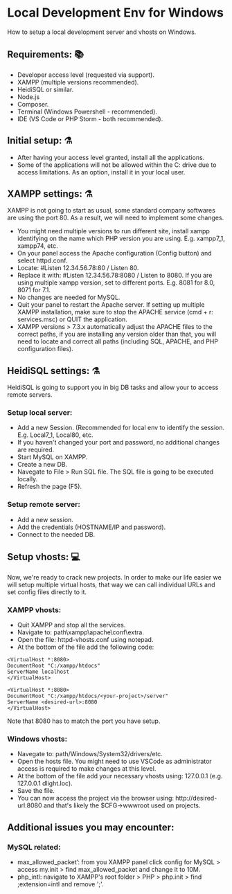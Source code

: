 # Local Development Env for Windows
How to setup a local development server and vhosts on Windows.

## Requirements: :books:
- Developer access level (requested via support).
- XAMPP (multiple versions recommended).
- HeidiSQL or similar.
- Node.js
- Composer.
- Terminal (Windows Powershell - recommended).
- IDE (VS Code or PHP Storm - both recommended).

## Initial setup: :alembic:
- After having your access level granted, install all the applications. 
- Some of the applications will not be allowed within the C: drive due to access limitations. As an option, install it in your local user.

## XAMPP settings: :alembic:
XAMPP is not going to start as usual, some standard company softwares are using the port 80. As a result, we will need to implement some changes.
- You might need multiple versions to run different site, install xampp identifying on the name which PHP version you are using. E.g. xampp7_1, xampp74, etc.
- On your panel access the Apache configuration (Config button) and select httpd.conf.
- Locate: #Listen 12.34.56.78:80 / Listen 80.
- Replace it with: #Listen 12.34.56.78:8080 / Listen to 8080. If you are using multiple xampp version, set to different ports. E.g. 8081 for 8.0, 8071 for 7.1.
- No changes are needed for MySQL.
- Quit your panel to restart the Apache server. If setting up multiple XAMPP installation, make sure to stop the APACHE service (cmd + r: services.msc) or QUIT the application.
- XAMPP versions > 7.3.x automatically adjust the APACHE files to the correct paths, if you are installing any version older than that, you will need to locate and correct all paths (including SQL, APACHE, and PHP configuration files).

## HeidiSQL settings: :alembic:
HeidiSQL is going to support you in big DB tasks and allow your to access remote servers.
### Setup local server:
- Add a new Session. (Recommended for local env to identify the session. E.g. Local7_1, Local80, etc.
- If you haven't changed your port and password, no additional changes are required.
- Start MySQL on XAMPP.
- Create a new DB.
- Navegate to File > Run SQL file. The SQL file is going to be executed locally.
- Refresh the page (F5).

### Setup remote server:
- Add a new session.
- Add the credentials (HOSTNAME/IP and password).
- Connect to the needed DB.

## Setup vhosts: :computer:
Now, we're ready to crack new projects. In order to make our life easier we will setup multiple virtual hosts, that way we can call individual URLs and set config files directly to it.
### XAMPP vhosts:
- Quit XAMPP and stop all the services.
- Navigate to: path\xampp\apache\conf\extra.
- Open the file: httpd-vhosts.conf using notepad.
- At the bottom of the file add the following code:
```
<VirtualHost *:8080>
DocumentRoot "C:/xampp/htdocs"
ServerName localhost
</VirtualHost>

<VirtualHost *:8080>
DocumentRoot "C:/xampp/htdocs/<your-project>/server"
ServerName <desired-url>:8080
</VirtualHost>
```
Note that 8080 has to match the port you have setup.

### Windows vhosts:
- Navegate to: path/Windows/System32/drivers/etc.
- Open the hosts file. You might need to use VSCode as administrator access is required to make changes at this level.
- At the bottom of the file add your necessary vhosts using: 127.0.0.1 <desired-url> (e.g. 127.0.0.1 dlight.loc).
- Save the file.
- You can now access the project via the browser using: http://desired-url:8080 and that's likely the $CFG->wwwroot used on projects.

## Additional issues you may encounter:
### MySQL related:
- max_allowed_packet’: from you XAMPP panel click config for MySQL > access my.init > find max_allowed_packet and change it to 10M.
- php_intl: navigate to XAMPP's root folder > PHP > php.init > find ;extension=intl and remove ';'.
